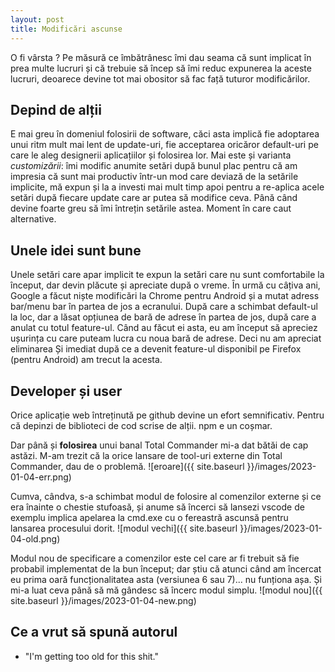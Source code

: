 ```yaml
---
layout: post
title: Modificări ascunse
---
```


O fi vârsta ? Pe măsură ce îmbătrânesc îmi dau seama că sunt implicat în prea multe lucruri și că trebuie să încep să îmi reduc expunerea la aceste lucruri, deoarece devine tot mai obositor să fac față tuturor modificărilor.

## Depind de alții

E mai greu în domeniul folosirii de software, căci asta implică fie adoptarea unui ritm mult mai lent de update-uri, fie acceptarea oricăror default-uri pe care le aleg designerii aplicațiilor și folosirea lor.
Mai este și varianta *customizării*: îmi modific anumite setări după bunul plac pentru că am impresia că sunt mai productiv într-un mod care deviază de la setările implicite, mă expun și la a investi mai mult timp apoi pentru a re-aplica acele setări după fiecare update care ar putea să modifice ceva. Până când devine foarte greu să îmi întrețin setările astea.
Moment în care caut alternative.

## Unele idei sunt bune

Unele setări care apar implicit te expun la setări care nu sunt comfortabile la început, dar devin plăcute și apreciate după o vreme.
În urmă cu câțiva ani, Google a făcut niște modificări la Chrome pentru Android și a mutat adress bar/menu bar în partea de jos a ecranului. După care a schimbat default-ul la loc, dar a lăsat opțiunea de bară de adrese în partea de jos, după care a anulat cu totul feature-ul. Când au făcut ei asta, eu am început să apreciez ușurința cu care puteam lucra cu noua bară de adrese. Deci nu am apreciat eliminarea
Și imediat după ce a devenit feature-ul disponibil pe Firefox (pentru Android) am trecut la acesta.

## Developer și user

Orice aplicație web întreținută pe github devine un efort semnificativ. Pentru că depinzi de biblioteci de cod scrise de alții. npm e un coșmar.

Dar până și **folosirea** unui banal Total Commander mi-a dat bătăi de cap astăzi.
M-am trezit că la orice lansare de tool-uri externe din Total Commander, dau de o problemă.
![eroare]({{ site.baseurl }}/images/2023-01-04-err.png)

Cumva, cândva, s-a schimbat modul de folosire al comenzilor externe și ce era înainte o chestie stufoasă, și anume să încerci să lansezi vscode de exemplu implica apelarea la cmd.exe cu o fereastră ascunsă pentru lansarea procesului dorit.
![modul vechi]({{ site.baseurl }}/images/2023-01-04-old.png)

Modul nou de specificare a comenzilor este cel care ar fi trebuit să fie probabil implementat de la bun început; dar știu că atunci când am încercat eu prima oară funcționalitatea asta (versiunea 6 sau 7)... nu funționa așa. Și mi-a luat ceva până să mă gândesc să încerc modul simplu.
![modul nou]({{ site.baseurl }}/images/2023-01-04-new.png)

## Ce a vrut să spună autorul

- "I'm getting too old for this shit."
